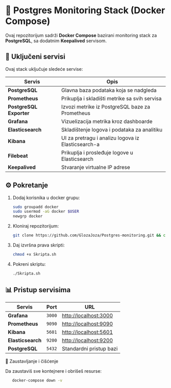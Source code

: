 # 🐘 Postgres Monitoring Stack (Docker Compose)

Ovaj repozitorijum sadrži **Docker Compose** bazirani monitoring stack za **PostgreSQL**, sa dodatnim **Keepalived** servisom.

## 🧩 Uključeni servisi

Ovaj stack uključuje sledeće servise:

| Servis | Opis |
|--------|------|
| **PostgreSQL** | Glavna baza podataka koja se nadgleda |
| **Prometheus** | Prikuplja i skladišti metrike sa svih servisa |
| **PostgreSQL Exporter** | Izvozi metrike iz PostgreSQL baze za Prometheus |
| **Grafana** | Vizuelizacija metrika kroz dashboarde |
| **Elasticsearch** | Skladištenje logova i podataka za analitiku |
| **Kibana** | UI za pretragu i analizu logova iz Elasticsearch-a |
| **Filebeat** | Prikuplja i prosleđuje logove u Elasticsearch |
| **Keepalived** | Stvaranje virtualne IP adrese |

## ⚙️ Pokretanje

1. Dodaj korisnika u docker grupu:
    ```bash
   sudo groupadd docker
   sudo usermod -aG docker $USER
   newgrp docker
    
2. Kloniraj repozitorijum:
   ```bash
   git clone https://github.com/GlozaJoza/Postgres-monitoring.git && cd Postgres-monitoring

3. Daj izvršna prava skripti:
   ```bash
   chmod +x Skripta.sh
4. Pokreni skriptu:
   ```bash
   ./Skripta.sh

## 📊 Pristup servisima

   | Servis            | Port   | URL                                            |
| ----------------- | ------ | ---------------------------------------------- |
| **Grafana**       | `3000` | [http://localhost:3000](http://localhost:3000) |
| **Prometheus**    | `9090` | [http://localhost:9090](http://localhost:9090) |
| **Kibana**        | `5601` | [http://localhost:5601](http://localhost:5601) |
| **Elasticsearch** | `9200` | [http://localhost:9200](http://localhost:9200) |
| **PostgreSQL**    | `5432` | Standardni pristup bazi                        |


🧹 Zaustavljanje i čišćenje

Da zaustaviš sve kontejnere i obrišeš resurse:
```bash
   docker-compose down -v
